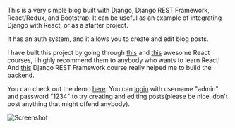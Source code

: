 This is a very simple blog built with Django, Django REST Framework, React/Redux, and Bootstrap. It can be useful as an example of integrating Django with React, or as a starter project.

It has an auth system, and it allows you to create and edit blog posts.

I have built this project by going through [this](https://www.udemy.com/react-redux/)  and [this](https://www.udemy.com/react-redux-tutorial/) awesome React courses, I highly recommend them to anybody who wants to learn React! And [this](https://teamtreehouse.com/library/django-rest-framework)  Django REST Framework course really helped me to build the backend.

You can check out the demo [here](). You can [login]() with username "admin" and password "1234" to try creating and editing posts(please be nice, don't post anything that might offend anybody).

![Screenshot](https://raw.githubusercontent.com/raymestalez/django-react-blog/master/assets/blog-screenshot.png)

<!-- 
# Installation

Create a DO account.
Deploy Docker container.
Createsuperuser.
The post will take you to the login page.

Oh, maan, this is gonna be fun and useful!!

document it well, comments stuff.
Leave a link to the bootstrap theme.

Oh maan!! I can TOTALLY do this!! Competently. And it will be useful!!

And I will TOOHTALKY dockerize it with some solid docker course!!

 -->
